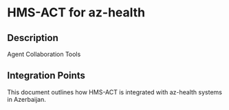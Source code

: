 # HMS-ACT for az-health

## Description

Agent Collaboration Tools

## Integration Points

This document outlines how HMS-ACT is integrated with az-health systems in Azerbaijan.
